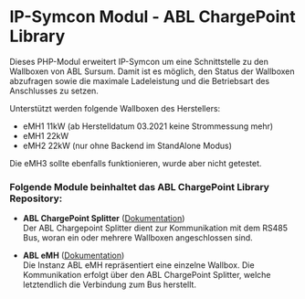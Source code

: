 # IP-Symcon Modul - ABL ChargePoint Library

Dieses PHP-Modul erweitert IP-Symcon um eine Schnittstelle zu den Wallboxen von ABL Sursum.
Damit ist es möglich, den Status der Wallboxen abzufragen sowie die maximale Ladeleistung und die Betriebsart des Anschlusses zu setzen.

Unterstützt werden folgende Wallboxen des Herstellers:

- eMH1 11kW  (ab Herstelldatum 03.2021 keine Strommessung mehr)
- eMH1 22kW
- eMH2 22kW  (nur ohne Backend im StandAlone Modus)

Die eMH3 sollte ebenfalls funktionieren, wurde aber nicht getestet.


### Folgende Module beinhaltet das ABL ChargePoint Library Repository:

- __ABL ChargePoint Splitter__ ([Dokumentation](ABL%20ChargePoint%20Splitter))  
	Der ABL Chargepoint Splitter dient zur Kommunikation mit dem RS485 Bus, woran ein oder mehrere Wallboxen
	angeschlossen sind.

- __ABL eMH__ ([Dokumentation](ABL%20eMH))  
	Die Instanz ABL eMH repräsentiert eine einzelne Wallbox.
	Die Kommunikation erfolgt über den ABL ChargePoint Splitter, welche letztendlich die Verbindung zum Bus herstellt.
	
	
